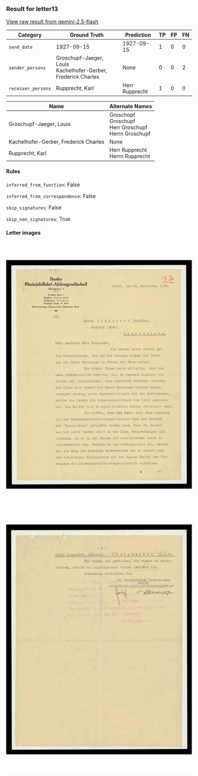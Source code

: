 ### Result for letter13
[View raw result from gemini-2.5-flash](https://github.com/RISE-UNIBAS/humanities_data_benchmark/blob/main/results/2025-09-30/T0198/request_T0198_letter13.json)


| Category          | Ground Truth | Prediction | TP | FP | FN |
|------------------|--------------|------------|----|----|----|
| `send_date`        | 1927-09-15 | 1927-09-15 | 1 | 0 | 0 |
| `sender_persons`  | Groschupf-Jaeger, Louis<br>Kachelhofer-Gerber, Frederick Charles | None | 0 | 0 | 2 |
| `receiver_persons` | Rupprecht, Karl | Herr Rupprecht | 1 | 0 | 0 |

| Name | Alternate Names |
| --- | --- |
| Groschupf-Jaeger, Louis | Groschopf<br>Groschupf<br>Herr Groschupf<br>Herrn Groschupf |
| Kachelhofer-Gerber, Frederick Charles | None |
| Rupprecht, Karl | Herr Rupprecht<br>Herrn Rupprecht |

#### Rules
`inferred_from_function`: False

`inferred_from_correspondence`: False

`skip_signatures`: False

`skip_non_signatures`: True

#### Letter images

<img src="https://github.com/RISE-UNIBAS/humanities_data_benchmark/blob/main/benchmarks/metadata_extraction/images/letter13_p1.jpg?raw=true" alt="letter13_p1.jpg" width="800px">

<img src="https://github.com/RISE-UNIBAS/humanities_data_benchmark/blob/main/benchmarks/metadata_extraction/images/letter13_p2.jpg?raw=true" alt="letter13_p2.jpg" width="800px">

